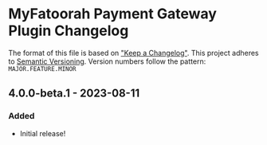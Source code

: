 # MyFatoorah Payment Gateway Plugin Changelog

The format of this file is based on ["Keep a Changelog"](http://keepachangelog.com/). This project adheres to [Semantic Versioning](http://semver.org/). Version numbers follow the pattern: `MAJOR.FEATURE.MINOR`

## 4.0.0-beta.1 - 2023-08-11

### Added

- Initial release!
